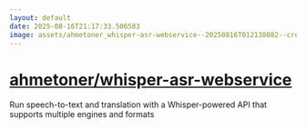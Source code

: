 ```yaml
---
layout: default
date: 2025-08-16T21:17:33.506583
image: assets/ahmetoner_whisper-asr-webservice--20250816T012138082--cropped.png
---
```


# [ahmetoner/whisper-asr-webservice](https://github.com/ahmetoner/whisper-asr-webservice)

Run speech-to-text and translation with a Whisper-powered API that supports multiple engines and formats

